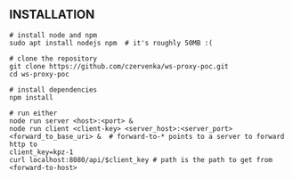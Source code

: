 
INSTALLATION
----

    # install node and npm
    sudo apt install nodejs npm  # it's roughly 50MB :(

    # clone the repository
    git clone https://github.com/czervenka/ws-proxy-poc.git
    cd ws-proxy-poc

    # install dependencies
    npm install

    # run either
    node run server <host>:<port> &
    node run client <client-key> <server_host>:<server_port> <forward_to_base_uri> &  # forward-to-* points to a server to forward http to
    client_key=kpz-1
    curl localhost:8080/api/$client_key # path is the path to get from <forward-to-host>


